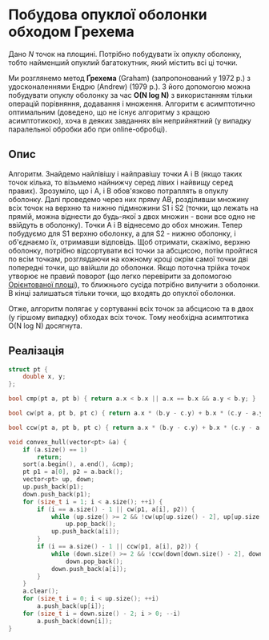 # Побудова опуклої оболонки обходом Грехема

Дано $N$ точок на площині. Потрібно побудувати їх опуклу оболонку, тобто найменший опуклий багатокутник, який містить всі ці точки.

Ми розглянемо метод **Ґрехема** (Graham) (запропонований у 1972 р.) з удосконаленнями Ендрю (Andrew) (1979 р.). З його допомогою можна побудувати опуклу оболонку за час **O(N log N)** з використанням тільки операцій порівняння, додавання і множення. Алгоритм є асимптотично оптимальним (доведено, що не існує алгоритму з кращою асимптотикою), хоча в деяких завданнях він неприйнятний (у випадку паралельної обробки або при online-обробці).

## Опис

Алгоритм. Знайдемо найлівішу і найправішу точки A і B (якщо таких точок кілька, то візьмемо найнижчу серед лівих і найвищу серед правих). Зрозуміло, що і A, і B обов'язково потраплять в опуклу оболонку. Далі проведемо через них пряму AB, розділивши множину всіх точок на верхню та нижню підмножини S1 і S2 (точки, що лежать на прямій, можна віднести до будь-якої з двох множин - вони все одно не ввійдуть в оболонку). Точки A і B віднесемо до обох множин. Тепер побудуємо для S1 верхню оболонку, а для S2 - нижню оболонку, і об'єднаємо їх, отримавши відповідь. Щоб отримати, скажімо, верхню оболонку, потрібно відсортувати всі точки за абсцисою, потім пройтися по всім точкам, розглядаючи на кожному кроці окрім самої точки дві попередні точки, що ввійшли до оболонки. Якщо поточна трійка точок утворює не правий поворот (що легко перевірити за допомогою [Орієнтованої площі](oriented_area)), то ближнього сусіда потрібно вилучити з оболонки. В кінці залишаться тільки точки, що входять до опуклої оболонки.

Отже, алгоритм полягає у сортуванні всіх точок за абсцисою та в двох (у гіршому випадку) обходах всіх точок. Тому необхідна асимптотика O(N log N) досягнута.

## Реалізація

<!--- TODO: specify code snippet id -->
``` cpp
struct pt {
    double x, y;
};

bool cmp(pt a, pt b) { return a.x < b.x || a.x == b.x && a.y < b.y; }

bool cw(pt a, pt b, pt c) { return a.x * (b.y - c.y) + b.x * (c.y - a.y) + c.x * (a.y - b.y) < 0; }

bool ccw(pt a, pt b, pt c) { return a.x * (b.y - c.y) + b.x * (c.y - a.y) + c.x * (a.y - b.y) > 0; }

void convex_hull(vector<pt> &a) {
    if (a.size() == 1)
        return;
    sort(a.begin(), a.end(), &cmp);
    pt p1 = a[0], p2 = a.back();
    vector<pt> up, down;
    up.push_back(p1);
    down.push_back(p1);
    for (size_t i = 1; i < a.size(); ++i) {
        if (i == a.size() - 1 || cw(p1, a[i], p2)) {
            while (up.size() >= 2 && !cw(up[up.size() - 2], up[up.size() - 1], a[i]))
                up.pop_back();
            up.push_back(a[i]);
        }
        if (i == a.size() - 1 || ccw(p1, a[i], p2)) {
            while (down.size() >= 2 && !ccw(down[down.size() - 2], down[down.size() - 1], a[i]))
                down.pop_back();
            down.push_back(a[i]);
        }
    }
    a.clear();
    for (size_t i = 0; i < up.size(); ++i)
        a.push_back(up[i]);
    for (size_t i = down.size() - 2; i > 0; --i)
        a.push_back(down[i]);
}
```